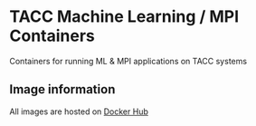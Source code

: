 # TACC Machine Learning / MPI Containers


Containers for running ML & MPI applications on TACC systems

## Image information

All images are hosted on [Docker Hub](https://hub.docker.com/r/eriksf/tacc-base/tags)
